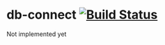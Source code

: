 # db-connect [![Build Status](https://travis-ci.org/jackfirth/db-connect.svg?branch=master)](https://travis-ci.org/jackfirth/db-connect)
Not implemented yet
